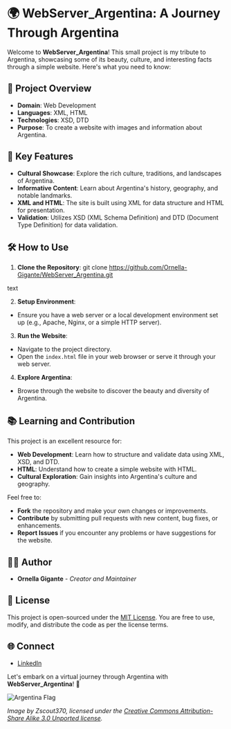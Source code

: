# 🌍 WebServer_Argentina: A Journey Through Argentina

Welcome to **WebServer_Argentina**! This small project is my tribute to Argentina, showcasing some of its beauty, culture, and interesting facts through a simple website. Here's what you need to know:

## 🚀 Project Overview

- **Domain**: Web Development
- **Languages**: XML, HTML
- **Technologies**: XSD, DTD
- **Purpose**: To create a website with images and information about Argentina.

## 🌟 Key Features

- **Cultural Showcase**: Explore the rich culture, traditions, and landscapes of Argentina.
- **Informative Content**: Learn about Argentina's history, geography, and notable landmarks.
- **XML and HTML**: The site is built using XML for data structure and HTML for presentation.
- **Validation**: Utilizes XSD (XML Schema Definition) and DTD (Document Type Definition) for data validation.

## 🛠️ How to Use

1. **Clone the Repository**: 
git clone https://github.com/Ornella-Gigante/WebServer_Argentina.git

text

2. **Setup Environment**: 
- Ensure you have a web server or a local development environment set up (e.g., Apache, Nginx, or a simple HTTP server).

3. **Run the Website**:
- Navigate to the project directory.
- Open the `index.html` file in your web browser or serve it through your web server.

4. **Explore Argentina**:
- Browse through the website to discover the beauty and diversity of Argentina.

## 📚 Learning and Contribution

This project is an excellent resource for:

- **Web Development**: Learn how to structure and validate data using XML, XSD, and DTD.
- **HTML**: Understand how to create a simple website with HTML.
- **Cultural Exploration**: Gain insights into Argentina's culture and geography.

Feel free to:

- **Fork** the repository and make your own changes or improvements.
- **Contribute** by submitting pull requests with new content, bug fixes, or enhancements.
- **Report Issues** if you encounter any problems or have suggestions for the website.

## 👩‍💻 Author

- **Ornella Gigante** - *Creator and Maintainer*

## 📜 License

This project is open-sourced under the [MIT License](LICENSE). You are free to use, modify, and distribute the code as per the license terms.

## 🌐 Connect

- [LinkedIn](https://www.linkedin.com/in/ornella-gigante/)

Let's embark on a virtual journey through Argentina with **WebServer_Argentina**! 🎉

![Argentina Flag](https://upload.wikimedia.org/wikipedia/commons/thumb/1/1a/Flag_of_Argentina.svg/1200px-Flag_of_Argentina.svg.png)

*Image by Zscout370, licensed under the [Creative Commons Attribution-Share Alike 3.0 Unported license](https://creativecommons.org/licenses/by-sa/3.0/deed.en).*
